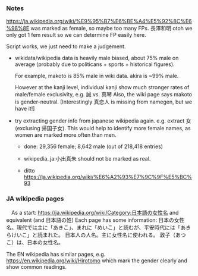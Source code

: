 ### Notes

  https://ja.wikipedia.org/wiki/%E9%95%B7%E6%BE%A4%E5%92%8C%E6%98%8E was marked
  as female, so maybe too many FPs. 長澤和明
  otoh we only got 1 fem result so we can determine FP easily here.

  Script works, we just need to make a judgement.

 * wikidata/wikipedia data is heavily male biased, about 75% male
   on average (probably due to politicans + sports + historical
   figures).

   For example, makoto is 85% male in wiki data. akira is ~99% male.

   However at the kanji level, individual kanji show much stronger
   rates of male/female exclusivity, e.g. 誠 vs. 真琴
   Also, the wiki page says makoto is gender-neutral.
   [Interestingly 真恋人 is missing from namegen, but we have it!]

 * try extracting gender info from japanese wikipedia again. e.g. extract
   女 (exclusing 帰国子女). This would help to identify more female names,
   as women are marked more often than men.
     - done: 29,356 female; 8,642 male (out of 218,418 entries)

    - wikipedia_ja:小出真朱 should not be marked as real.
    -  ditto https://ja.wikipedia.org/wiki/%E6%A2%93%E7%9C%9F%E5%BC%93

### JA wikipedia pages

　As a start: https://ja.wikipedia.org/wiki/Category:日本語の女性名 and equivalent (and 日本語の姓)
  Each page has some information: 
    日本の女性名。現代では主に「あきこ」、まれに「めいこ」と読むが、平安時代には「あきらけいこ」と読まれた。
    日本人の人名。主に女性名に使われる。
    敦子（あつこ）は、日本の女性名。

The EN wikipedia has similar pages, e.g. https://en.wikipedia.org/wiki/Hirotomo which mark the
gender clearly and show common readings.